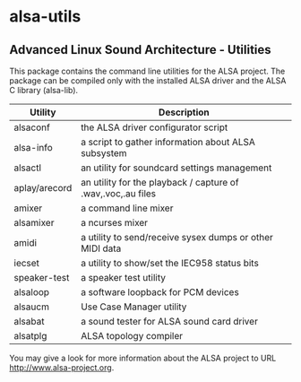 # alsa-utils
## Advanced Linux Sound Architecture - Utilities

This package contains the command line utilities for the ALSA project.
The package can be compiled only with the installed ALSA driver and
the ALSA C library (alsa-lib).

Utility         | Description
----------------|----------------------------------------------------
alsaconf	| the ALSA driver configurator script
alsa-info       | a script to gather information about ALSA subsystem
alsactl		| an utility for soundcard settings management
aplay/arecord	| an utility for the playback / capture of .wav,.voc,.au files
amixer		| a command line mixer
alsamixer	| a ncurses mixer
amidi		| a utility to send/receive sysex dumps or other MIDI data
iecset		| a utility to show/set the IEC958 status bits
speaker-test    | a speaker test utility
alsaloop        | a software loopback for PCM devices
alsaucm         | Use Case Manager utility
alsabat         | a sound tester for ALSA sound card driver
alsatplg        | ALSA topology compiler

You may give a look for more information about the ALSA project to URL
http://www.alsa-project.org.
